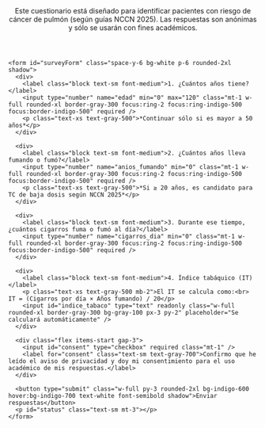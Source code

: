 <!DOCTYPE html>
<html lang="es">
<head>
  <meta charset="utf-8" />
  <meta name="viewport" content="width=device-width, initial-scale=1" />
  <title>Encuesta de Tabaquismo</title>
  <script src="https://cdn.tailwindcss.com"></script>
</head>
<body class="min-h-screen bg-gray-50 text-gray-900">
  <main class="max-w-2xl mx-auto py-10 px-4">
    <header class="mb-8"
      <p class="text-sm text-gray-600 mt-2">Este cuestionario está diseñado para identificar pacientes con riesgo de cáncer de pulmón (según guías NCCN 2025). Las respuestas son anónimas y sólo se usarán con fines académicos.</p>
    </header>

    <form id="surveyForm" class="space-y-6 bg-white p-6 rounded-2xl shadow">
      <div>
        <label class="block text-sm font-medium">1. ¿Cuántos años tiene?</label>
        <input type="number" name="edad" min="0" max="120" class="mt-1 w-full rounded-xl border-gray-300 focus:ring-2 focus:ring-indigo-500 focus:border-indigo-500" required />
        <p class="text-xs text-gray-500">*Continuar sólo si es mayor a 50 años*</p>
      </div>

      <div>
        <label class="block text-sm font-medium">2. ¿Cuántos años lleva fumando o fumó?</label>
        <input type="number" name="anios_fumando" min="0" class="mt-1 w-full rounded-xl border-gray-300 focus:ring-2 focus:ring-indigo-500 focus:border-indigo-500" required />
        <p class="text-xs text-gray-500">*Si ≥ 20 años, es candidato para TC de baja dosis según NCCN 2025*</p>
      </div>

      <div>
        <label class="block text-sm font-medium">3. Durante ese tiempo, ¿cuántos cigarros fuma o fumó al día?</label>
        <input type="number" name="cigarros_dia" min="0" class="mt-1 w-full rounded-xl border-gray-300 focus:ring-2 focus:ring-indigo-500 focus:border-indigo-500" required />
      </div>

      <div>
        <label class="block text-sm font-medium">4. Índice tabáquico (IT)</label>
        <p class="text-xs text-gray-500 mb-2">El IT se calcula como:<br> IT = (Cigarros por día × Años fumando) / 20</p>
        <input id="indice_tabaco" type="text" readonly class="w-full rounded-xl border-gray-300 bg-gray-100 px-3 py-2" placeholder="Se calculará automáticamente" />
      </div>

      <div class="flex items-start gap-3">
        <input id="consent" type="checkbox" required class="mt-1" />
        <label for="consent" class="text-sm text-gray-700">Confirmo que he leído el aviso de privacidad y doy mi consentimiento para el uso académico de mis respuestas.</label>
      </div>

      <button type="submit" class="w-full py-3 rounded-2xl bg-indigo-600 hover:bg-indigo-700 text-white font-semibold shadow">Enviar respuestas</button>
      <p id="status" class="text-sm mt-3"></p>
    </form>
  </main>

  <script>
    // ======== CONFIGURACIÓN DE SUPABASE ========
    const SUPABASE_URL = "(https://oxqpylpgwawbklabnwcv.supabase.co)"; // reemplaza con tu URL
    const SUPABASE_ANON_KEY = "eyJhbGciOiJIUzI1NiIsInR5cCI6IkpXVCJ9.eyJpc3MiOiJzdXBhYmFzZSIsInJlZiI6Im94cXB5bHBnd2F3YmtsYWJud2N2Iiwicm9sZSI6ImFub24iLCJpYXQiOjE3NTYwNjM5MzUsImV4cCI6MjA3MTYzOTkzNX0.JIVCrC99Vzokk9KT6OOJCp2mW7k7imi5SFAeIBOQyfo"; // reemplaza con tu anon key
    const TABLE = "respuestas";
    async function saveToSupabase(payload) {
      const resp = await fetch(`${SUPABASE_URL}/rest/v1/${TABLE}`, {
        method: 'POST',
        headers: {
          'apikey': SUPABASE_ANON_KEY,
          'Authorization': `Bearer ${SUPABASE_ANON_KEY}`,
          'Content-Type': 'application/json',
          'Prefer': 'return=representation'
        },
        body: JSON.stringify(payload)
      });
      if (!resp.ok) {
        const txt = await resp.text();
        throw new Error(`Error ${resp.status}: ${txt}`);
      }
      return await resp.json();
    }

    // ======== LÓGICA DE LA ENCUESTA ========
    function calcularIT(){
      const anios = Number(document.querySelector('[name="anios_fumando"]').value)||0;
      const cigarros = Number(document.querySelector('[name="cigarros_dia"]').value)||0;
      const it = (cigarros * anios)/20;
      document.getElementById('indice_tabaco').value = it ? it.toFixed(1) : '';
      return it;
    }

    document.querySelector('[name="anios_fumando"]').addEventListener('input', calcularIT);
    document.querySelector('[name="cigarros_dia"]').addEventListener('input', calcularIT);

    const form = document.getElementById('surveyForm');
    const statusEl = document.getElementById('status');

    form.addEventListener('submit', async (e) => {
      e.preventDefault();
      statusEl.textContent = 'Enviando…';
      statusEl.className = 'text-sm mt-3 text-gray-600';

      try {
        const edad = Number(document.querySelector('[name="edad"]').value);
        const anios = Number(document.querySelector('[name="anios_fumando"]').value);
        const cigarros = Number(document.querySelector('[name="cigarros_dia"]').value);
        const it = calcularIT();
        const consentimiento = document.getElementById('consent').checked;

        const payload = {
          edad,
          anios_fumando: anios,
          cigarros_dia: cigarros,
          indice_tabaco: it,
          consentimiento,
          created_at: new Date().toISOString()
        };

        if (!consentimiento) {
          statusEl.textContent = 'Debes aceptar el consentimiento.';
          statusEl.className = 'text-sm mt-3 text-red-600';
          return;
        }

        await saveToSupabase(payload);
        statusEl.textContent = '¡Gracias! Tus respuestas se registraron correctamente.';
        statusEl.className = 'text-sm mt-3 text-green-600';
        form.reset();
        document.getElementById('indice_tabaco').value = '';
      } catch (err) {
        console.error(err);
        statusEl.textContent = 'Hubo un problema al guardar. Intenta de nuevo o contacta al responsable.';
        statusEl.className = 'text-sm mt-3 text-red-600';
      }
    });
  </script>
</body>
</html>
